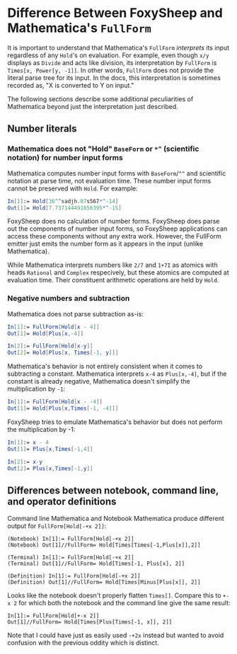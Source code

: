 # Difference Between FoxySheep and Mathematica's `FullForm`

It is important to understand that Mathematica's `FullForm` *interprets* its input regardless of any `Hold`'s on evaluation. For example, even though `x/y` displays as `Divide` and acts like division, its interpretation by `FullForm` is `Times[x, Power[y, -1]]`. In other words, `FullForm` does not provide the literal parse tree for its input. In the docs, this interpretation is sometimes recorded as, "X is converted to Y on input."

The following sections describe some additional peculiarities of Mathematica beyond just the interpretation just described.

## Number literals

### Mathematica does not "Hold" `BaseForm` or `*^` (scientific notation) for number input forms

Mathematica computes number input forms with `BaseForm`/`^^` and scientific notation at parse time, not evaluation time. These number input forms cannot be preserved with `Hold`. For example:

```mathematica
In[1]:= Hold[36^^sadjh.87s567*^-14]
Out[1]= Hold[7.737144491656395*^-15]
```
FoxySheep does no calculation of number forms. FoxySheep does parse out the components of number input forms, so FoxySheep applications can access these components without any extra work. However, the FullForm emitter just emits the number form as it appears in the input (unlike Mathematica).

While Mathematica interprets numbers like `2/7` and `1+7I` as atomics with heads `Rational` and `Complex` respecively, but these atomics are computed at evaluation time. Their constituent arithmetic operations are held by `Hold`.


### Negative numbers and subtraction

Mathematica does not parse subtraction as-is:

```mathematica
In[1]:= FullForm[Hold[x - 4]]
Out[1]= Hold[Plus[x,-4]]

In[2]:= FullForm[Hold[x-y]]
Out[2]= Hold[Plus[x, Times[-1, y]]]
```

Mathematica's behavior is not entirely consistent when it comes to subtracting a constant. Mathematica interprets `x-4` as `Plus[x,-4]`, but if the constant is already negative, Mathematica doesn't simplify the multiplication by `-1`:

```mathematica
In[1]:= FullForm[Hold[x - -4]]
Out[1]= Hold[Plus[x,Times[-1, -4]]]
```

FoxySheep tries to emulate Mathematica's behavior but does not perform the multiplication by -1:

```mathematica
In[1]:= x - 4
Out[1]= Plus[x,Times[-1,4]]

In[2]:= x-y
Out[2]= Plus[x,Times[-1,y]]
```

## Differences between notebook, command line, and operator definitions
Command line Mathematica and Notebook Mathematica produce different output for `FullForm[Hold[-+x 2]]`:

    (Notebook) In[1]:= FullForm[Hold[-+x 2]]
    (Notebook) Out[1]//FullForm= Hold[Times[Times[-1,Plus[x]],2]]
    
    (Terminal) In[1]:= FullForm[Hold[-+x 2]]
    (Terminal) Out[1]//FullForm= Hold[Times[-1, Plus[x], 2]]
    
    (Definition) In[1]:= FullForm[Hold[-+x 2]]
    (Definition) Out[1]//FullForm= Hold[Times[Minus[Plus[x]], 2]]

Looks like the notebook doesn't properly flatten `Times[]`. Compare this to `+-x 2` for which both the notebook and the command line give the same result:

    In[1]:= FullForm[Hold[+-x 2]]
    Out[1]//FullForm= Hold[Times[Plus[Times[-1, x]], 2]]

Note that I could have just as easily used `-+2x` instead but wanted to avoid confusion with the previous oddity which is distinct.
